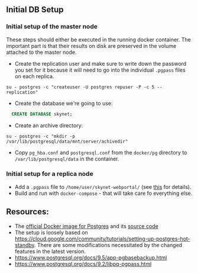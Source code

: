 ## Initial DB Setup

### Initial setup of the master node
These steps should either be executed in the running docker container. The important part is that their results on disk are preserved in the volume attached to the master node.

* Create the replication user and make sure to write down the password you set for it because it will need to go into the individual `.pgpass` files on each replica.
```shell script
su - postgres -c "createuser -U postgres repuser -P -c 5 --replication"
```
* Create the database we're going to use:
```sql
  CREATE DATABASE skynet;  
```
* Create an archive directory:
```shell script
su - postgres -c "mkdir -p /var/lib/postgresql/data/mnt/server/achivedir"
```
* Copy `pg_hba.conf` and `postgresql.conf` from the `docker/pg` directory to `/var/lib/postgresql/data` in the container.

### Initial setup for a replica node
* Add a `.pgpass` file to `/home/user/skynet-webportal/` (see [this](https://www.postgresql.org/docs/9.2/libpq-pgpass.html) for details).
* Build and run with `docker-compose` - that will take care fo everything else.

## Resources:

* The [official Docker image for Postgres](https://hub.docker.com/_/postgres?tab=description) and its [source code](https://github.com/docker-library/postgres/blob/master/13/Dockerfile)
* The setup is loosely based on https://cloud.google.com/community/tutorials/setting-up-postgres-hot-standby. There are some modifications necessitated by the changed features in the latest version. 
* https://www.postgresql.org/docs/9.5/app-pgbasebackup.html
* https://www.postgresql.org/docs/9.2/libpq-pgpass.html
